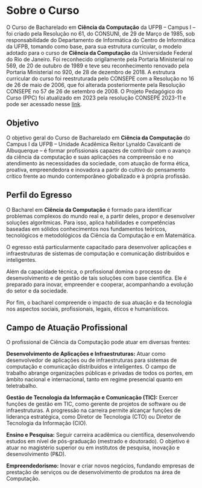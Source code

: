  # Sobre o Curso
 O Curso de Bacharelado em **Ciência da Computação** da UFPB – Campus I – foi criado pela Resolução no 61, do CONSUNI, de 29 de Março de 1985, sob responsabilidade do Departamento de Informática do Centro de Informática da UFPB, tomando como base, para sua estrutura curricular, o modelo adotado para o curso de **Ciência da Computação** da Universidade Federal do Rio de Janeiro. Foi reconhecido origilamente pela Portaria Ministerial no 569, de 20 de outubro de 1989 e teve seu reconhecimento renovado pela Portaria Ministerial no 920, de 28 de dezembro de 2018. A estrutura curricular do curso foi reestruturada pelo CONSEPE com a Resolução no 16 de 26 de maio de 2006, que foi alterada posteriormente pela Resolução CONSEPE no 57 de 26 de setembro de 2008. O Projeto Pedagógico do Curso (PPC) foi atualizado em 2023 pela resolução CONSEPE 2023-11 e pode ser acessado nesse [link](https://sig-arq.ufpb.br/arquivos/2023172236b8e05255304a806d019c43c/PPC_Bacharelado_Cincia_da_Computao_2023.pdf). 
 ## Objetivo
 O objetivo geral do Curso de Bacharelado em **Ciência da Computação** do Campus I da UFPB – Unidade Acadêmica Reitor Lynaldo Cavalcanti de Albuquerque – é formar profissionais capazes de contribuir com o avanço da ciência da computação e suas aplicações na compreensão e no atendimento às necessidades da sociedade, com atuação de forma ética, proativa, empreendedora e inovadora a partir do cultivo do pensamento crítico frente ao mundo contemporâneo globalizado e à própria profissão.
 
## Perfil do Egresso
O Bacharel em **Ciência da Computação** é formado para identificar problemas complexos do mundo real e, a partir deles, propor e desenvolver soluções algorítmicas. Para isso, aplica habilidades e competências baseadas em sólidos conhecimentos nos fundamentos teóricos, tecnológicos e metodológicos da Ciência da Computação e em Matemática.

O egresso está particularmente capacitado para desenvolver aplicações e infraestruturas de sistemas de computação e comunicação distribuídos e inteligentes.

Além da capacidade técnica, o profissional domina o processo de desenvolvimento e de gestão de tais soluções com base científica. Ele é preparado para inovar, empreender e cooperar, acompanhando a evolução do setor e da sociedade.

Por fim, o bacharel compreende o impacto de sua atuação e da tecnologia nos aspectos sociais, profissionais, legais, éticos e humanísticos.

## Campo de Atuação Profissional
O profissional de Ciência da Computação pode atuar em diversas frentes:

**Desenvolvimento de Aplicações e Infraestruturas:** Atuar como desenvolvedor de aplicações ou de infraestruturas para sistemas de computação e comunicação distribuídos e inteligentes. O campo de trabalho abrange organizações públicas e privadas de todos os portes, em âmbito nacional e internacional, tanto em regime presencial quanto em teletrabalho.

**Gestão de Tecnologia da Informação e Comunicação (TIC):** Exercer funções de gestão em TIC, como gerente de projetos de software ou de infraestruturas. A progressão na carreira permite alcançar funções de liderança estratégica, como Diretor de Tecnologia (CTO) ou Diretor de Tecnologia da Informação (CIO).

**Ensino e Pesquisa:** Seguir carreira acadêmica ou científica, desenvolvendo estudos em nível de pós-graduação (mestrado e doutorado). O objetivo é atuar no magistério superior ou em institutos de pesquisa, inovação e desenvolvimento (P&D).

**Empreendedorismo:** Inovar e criar novos negócios, fundando empresas de prestação de serviços ou de desenvolvimento de produtos na área de Computação.